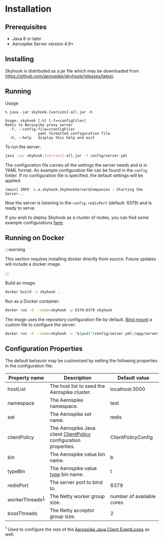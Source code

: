 # Installation

## Prerequisites

- Java 8 or later
- Aerospike Server version 4.9+

## Installing

Skyhook is distributed as a jar file which may be downloaded from https://github.com/aerospike/skyhook/releases/latest.

## Running

Usage:

```text
% java -jar skyhook-[version]-all.jar -h

Usage: skyhook [-h] [-f=<configFile>]
Redis to Aerospike proxy server
  -f, --config-file=<configFile>
               yaml formatted configuration file
  -h, --help   display this help and exit
```

To run the server:

```sh
java -jar skyhook-[version]-all.jar -f config/server.yml
```

The configuration file carries all the settings the server needs and is in YAML
format. An example configuration file can be found in the `config` folder.
If no configuration file is specified, the default settings will be applied.

```text
[main] INFO  c.a.skyhook.SkyhookServer$Companion - Starting the Server...
```

Now the server is listening to the `config.redisPort` (default: 6379) and is ready to serve.

If you wish to deploy Skyhook as a cluster of nodes, you can find some example configurations [here](./scaling-out).

## Running on Docker

:::warning

This section requires installing docker directly from source. Future updates will include a docker image.

:::

Build an image:

```sh
docker build -t skyhook .
```

Run as a Docker container:

```sh
docker run -d --name=skyhook -p 6379:6379 skyhook
```

The image uses the repository configuration file by default.
[Bind mount](https://docs.docker.com/storage/bind-mounts/) a custom file to configure the server:

```sh
docker run -d --name=skyhook -v "$(pwd)"/config/server.yml:/app/server.yml -p 6379:6379 skyhook
```

## Configuration Properties

The default behavior may be customized by setting the following properties in the configuration file:

| Property name                                | Description                                                                                                                                               | Default value             |
| -------------------------------------------- | --------------------------------------------------------------------------------------------------------------------------------------------------------- | ------------------------- |
| hostList                                     | The host list to seed the Aerospike cluster.                                                                                                              | localhost:3000            |
| namespace                                    | The Aerospike namespace.                                                                                                                                  | test                      |
| set                                          | The Aerospike set name.                                                                                                                                   | redis                     |
| clientPolicy                                 | The Aerospike Java client [ClientPolicy](https://docs.aerospike.com/apidocs/java/com/aerospike/client/policy/ClientPolicy.html) configuration properties. | ClientPolicyConfig        |
| bin                                          | The Aerospike value bin name.                                                                                                                             | b                         |
| typeBin                                      | The Aerospike value [type](https://redis.io/topics/data-types) bin name.                                                                                  | t                         |
| redisPort                                    | The server port to bind to.                                                                                                                               | 6379                      |
| workerThreads<sup>[1](#worker-threads)</sup> | The Netty worker group size.                                                                                                                              | number of available cores |
| bossThreads                                  | The Netty acceptor group size.                                                                                                                            | 2                         |

<sup name="worker-threads">1</sup> Used to configure the size of the [Aerospike Java Client EventLoops](https://www.aerospike.com/docs/client/java/usage/async/eventloop.html) as well.
